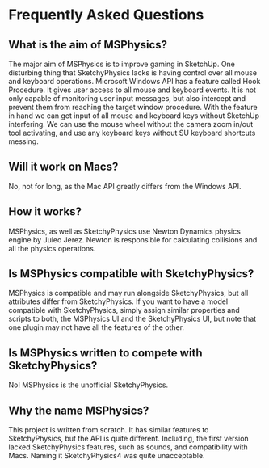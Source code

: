 # Frequently Asked Questions

## What is the aim of MSPhysics?
The major aim of MSPhysics is to improve gaming in SketchUp. One disturbing
thing that SketchyPhysics lacks is having control over all mouse and keyboard
operations. Microsoft Windows API has a feature called Hook Procedure. It gives
user access to all mouse and keyboard events. It is not only capable of
monitoring user input messages, but also intercept and prevent them from
reaching the target window procedure. With the feature in hand we can get input
of all mouse and keyboard keys without SketchUp interfering. We can use the
mouse wheel without the camera zoom in/out tool activating, and use any keyboard
keys without SU keyboard shortcuts messing.


## Will it work on Macs?
No, not for long, as the Mac API greatly differs from the Windows API.


## How it works?
MSPhysics, as well as SketchyPhysics use Newton Dynamics physics engine by
Juleo Jerez. Newton is responsible for calculating collisions and all the
physics operations.


## Is MSPhysics compatible with SketchyPhysics?
MSPhysics is compatible and may run alongside SketchyPhysics, but all attributes
differ from SketchyPhysics. If you want to have a model compatible with
SketchyPhysics, simply assign similar properties and scripts to both, the
MSPhysics UI and the SketchyPhysics UI, but note that one plugin may not have
all the features of the other.


## Is MSPhysics written to compete with SketchyPhysics?
No! MSPhysics is the unofficial SketchyPhysics.


## Why the name MSPhysics?
This project is written from scratch. It has similar features to
SketchyPhysics, but the API is quite different. Including, the first version
lacked SketchyPhysics features, such as sounds, and compatibility with Macs.
Naming it SketchyPhysics4 was quite unacceptable.
